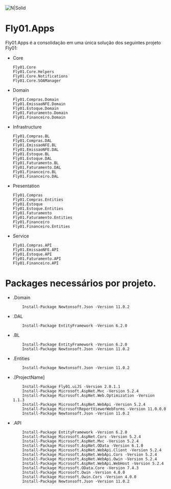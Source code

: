 ![N|Solid](https://cdnfly01.azureedge.net/img/fly01logopreto.png)

# Fly01.Apps

Fly01.Apps é a consolidação em uma única solução dos seguintes projeto Fly01:

  * Core
    ```
    Fly01.Core
    Fly01.Core.Helpers
    Fly01.Core.Notifications
    Fly01.Core.SOAManager
    ```
    
  * Domain
    ```
    Fly01.Compras.Domain
    Fly01.EmissaoNFE.Domain
    Fly01.Estoque.Domain
    Fly01.Faturamento.Domain
    Fly01.Financeiro.Domain
    ```
    
  * Infrastructure
    ```
    Fly01.Compras.BL
    Fly01.Compras.DAL
    Fly01.EmissaoNFE.BL
    Fly01.EmissaoNFE.DAL
    Fly01.Estoque.BL
    Fly01.Estoque.DAL
    Fly01.Faturamento.BL
    Fly01.Faturamento.DAL
    Fly01.Financeiro.BL
    Fly01.Financeiro.DAL
    ```
    
  * Presentation
    ```
    Fly01.Compras
    Fly01.Compras.Entities
    Fly01.Estoque
    Fly01.Estoque.Entities
    Fly01.Faturamento
    Fly01.Faturamento.Entities
    Fly01.Financeiro
    Fly01.Financeiro.Entities
    ```
    
  * Service
    ```
    Fly01.Compras.API
    Fly01.EmissaoNFE.API
    Fly01.Estoque.API
    Fly01.Faturamento.API
    Fly01.Financeiro.API
    ```
# Packages necessários por projeto.

  - .Domain
    ```
        Install-Package Newtonsoft.Json -Version 11.0.2
    ```
  - .DAL
    ```
        Install-Package EntityFramework -Version 6.2.0
    ```
  - .BL
    ```
        Install-Package EntityFramework -Version 6.2.0
        Install-Package Newtonsoft.Json -Version 11.0.2
    ```
  - .Entities
    ```
        Install-Package Newtonsoft.Json -Version 11.0.2
    ```
  - .[ProjectName]
    ```
        Install-Package Fly01.uiJS -Version 2.0.1.1
        Install-Package Microsoft.AspNet.Mvc -Version 5.2.4
        Install-Package Microsoft.AspNet.Web.Optimization -Version 1.1.3
        Install-Package Microsoft.AspNet.WebApi -Version 5.2.4
        Install-Package MicrosoftReportViewerWebForms -Version 11.0.0.0
        Install-Package Newtonsoft.Json -Version 11.0.2
    ```
  - .API
    ```
        Install-Package EntityFramework -Version 6.2.0
        Install-Package Microsoft.AspNet.Cors -Version 5.2.4
        Install-Package Microsoft.AspNet.Mvc -Version 5.2.4
        Install-Package Microsoft.AspNet.OData -Version 6.1.0
        Install-Package Microsoft.AspNet.WebApi.Client -Version 5.2.4
        Install-Package Microsoft.AspNet.WebApi.Cors -Version 5.2.4
        Install-Package Microsoft.AspNet.WebApi.Owin -Version 5.2.4
        Install-Package Microsoft.AspNet.WebApi.WebHost -Version 5.2.4
        Install-Package Microsoft.OData.Core -Version 7.4.3
        Install-Package Microsoft.Owin -Version 4.0.0
        Install-Package Microsoft.Owin.Cors -Version 4.0.0
        Install-Package Newtonsoft.Json -Version 11.0.2
    ```
